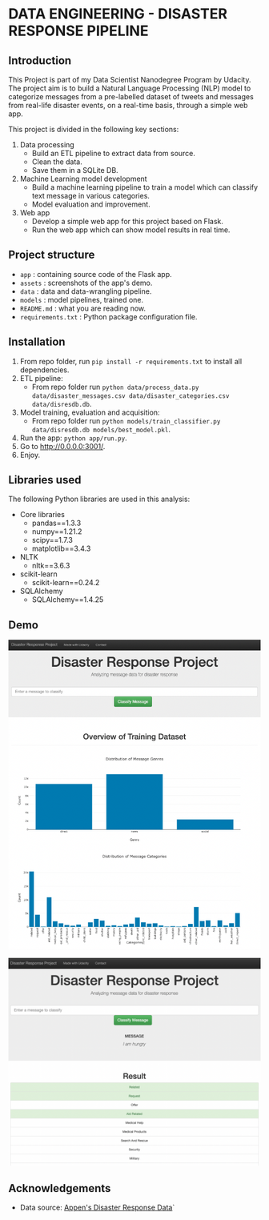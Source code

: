 # DATA ENGINEERING - DISASTER RESPONSE PIPELINE

## Introduction

This Project is part of my Data Scientist Nanodegree Program by Udacity. The project aim is to build a Natural Language Processing (NLP) model to categorize messages from a pre-labelled dataset of tweets and messages from real-life disaster events, on a real-time basis, through a simple web app.

This project is divided in the following key sections:

1. Data processing
    - Build an ETL pipeline to extract data from source.
    - Clean the data.
    - Save them in a SQLite DB.
2. Machine Learning model development
    - Build a machine learning pipeline to train a model which can classify text message in various categories.
    - Model evaluation and improvement.
3. Web app
    - Develop a simple web app for this project based on Flask.
    - Run the web app which can show model results in real time.


## Project structure

- `app` : containing source code of the Flask app.
- `assets` : screenshots of the app's demo.
- `data` : data and data-wrangling pipeline.
- `models` : model pipelines, trained one.
- `README.md` : what you are reading now.
- `requirements.txt` : Python package configuration file.

## Installation

1. From repo folder, run `pip install -r requirements.txt` to install all dependencies.
2. ETL pipeline:
    - From repo folder run `python data/process_data.py data/disaster_messages.csv data/disaster_categories.csv data/disresdb.db`.
3. Model training, evaluation and acquisition:
    - From repo folder run `python models/train_classifier.py data/disresdb.db models/best_model.pkl`.
4. Run the app: `python app/run.py`.
5. Go to http://0.0.0.0:3001/.
6. Enjoy.

## Libraries used

The following Python libraries are used in this analysis:

- Core libraries
    - pandas==1.3.3
    - numpy==1.21.2
    - scipy==1.7.3
    - matplotlib==3.4.3
- NLTK
    - nltk==3.6.3
- scikit-learn
    - scikit-learn==0.24.2
- SQLAlchemy
    - SQLAlchemy==1.4.25

## Demo

![Homepage](./assets/homepage.png)

![Demo](./assets/test.png)

## Acknowledgements

- Data source: [Appen's Disaster Response Data](https://appen.com/blog/combined-disaster-response-data/)`